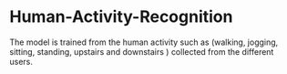# Human-Activity-Recognition

The model is trained  from the human activity such as (walking, jogging, sitting, standing, upstairs and downstairs ) collected from the different users.

